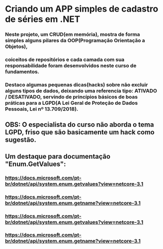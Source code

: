 # Criando um APP simples de cadastro de séries em .NET

### Neste projeto, um CRUD(em memória<T>), mostra de forma simples alguns pilares da OOP(Programação Orientação a Objetos),
### coiceitos de repositórios e cada camada com sua responsabilidade foram desenvolvidos neste curso de fundamentos.

### Destaco algumas pequenas dicas(hacks) sobre não excluir alguns tipos de dados, deixando uma referencia tipo: ATIVADO / DESATIVADO, servindo de princípios básicos de boas práticas para a LGPD(A Lei Geral de Proteção de Dados Pessoais, Lei nº 13.709/2018).

## OBS: O especialista do curso não aborda o tema LGPD, friso que são basicamente um hack como sugestão.

## Um destaque para documentação "Enum.GetValues":
### https://docs.microsoft.com/pt-br/dotnet/api/system.enum.getvalues?view=netcore-3.1
### https://docs.microsoft.com/pt-br/dotnet/api/system.enum.getname?view=netcore-3.1
### https://docs.microsoft.com/pt-br/dotnet/api/system.enum.getvalues?view=netcore-3.1
### https://docs.microsoft.com/pt-br/dotnet/api/system.enum.getname?view=netcore-3.1